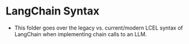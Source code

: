 # LangChain Syntax
* This folder goes over the legacy vs. current/modern LCEL syntax of LangChain when implementing chain calls to an LLM. 
